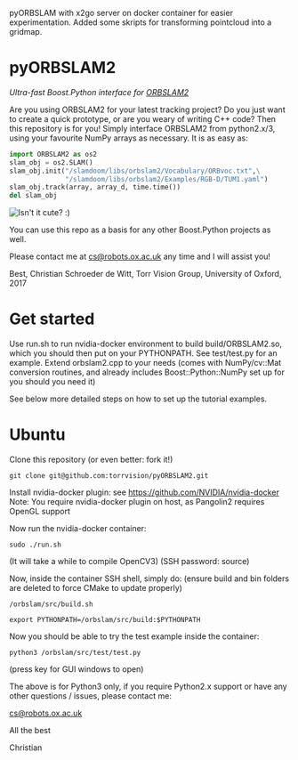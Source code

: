 pyORBSLAM with x2go server on docker container for easier experimentation. Added some skripts for transforming pointcloud into a gridmap.


# pyORBSLAM2
*Ultra-fast Boost.Python interface for [ORBSLAM2](https://github.com/raulmur/ORB_SLAM2)*

Are you using ORBSLAM2 for your latest tracking project? Do you just want to create a quick prototype, or are you weary of writing C++ code? Then this repository is for you! Simply interface ORBSLAM2 from python2.x/3, using your favourite NumPy arrays as necessary. It is as easy as:

```python
import ORBSLAM2 as os2
slam_obj = os2.SLAM()
slam_obj.init("/slamdoom/libs/orbslam2/Vocabulary/ORBvoc.txt",\
              "/slamdoom/libs/orbslam2/Examples/RGB-D/TUM1.yaml")
slam_obj.track(array, array_d, time.time())
del slam_obj
```


![Isn't it cute? :) ](https://cdn.pixabay.com/photo/2014/04/02/14/05/snake-306109_640.png)

You can use this repo as a basis for any other Boost.Python projects as well.

Please contact me at cs@robots.ox.ac.uk any time and I will assist you!

Best, Christian Schroeder de Witt, Torr Vision Group, University of Oxford, 2017

# Get started

Use run.sh to run nvidia-docker environment to build build/ORBSLAM2.so, which you should then put on your PYTHONPATH.
See test/test.py for an example. Extend orbslam2.cpp to your needs (comes with NumPy/cv::Mat conversion routines, and already includes Boost::Python::NumPy set up for you should you need it)

See below more detailed steps on how to set up the tutorial examples.

# Ubuntu 

Clone this repository (or even better: fork it!)

`git clone git@github.com:torrvision/pyORBSLAM2.git`

Install nvidia-docker plugin: see https://github.com/NVIDIA/nvidia-docker
Note: You require nvidia-docker plugin on host, as Pangolin2 requires OpenGL support

Now run the nvidia-docker container:

`sudo ./run.sh`

(It will take a while to compile OpenCV3)
(SSH password: source)

Now, inside the container SSH shell, simply do:
(ensure build and bin folders are deleted to force CMake to update properly)

`/orbslam/src/build.sh`

`export PYTHONPATH=/orbslam/src/build:$PYTHONPATH`

Now you should be able to try the test example inside the container:

`python3 /orbslam/src/test/test.py`

(press key for GUI windows to open)

The above is for Python3 only, if you require Python2.x support or have any other questions / issues, please contact me:

[cs@robots.ox.ac.uk](mailto:cs@robots.ox.ac.uk)

All the best

Christian
